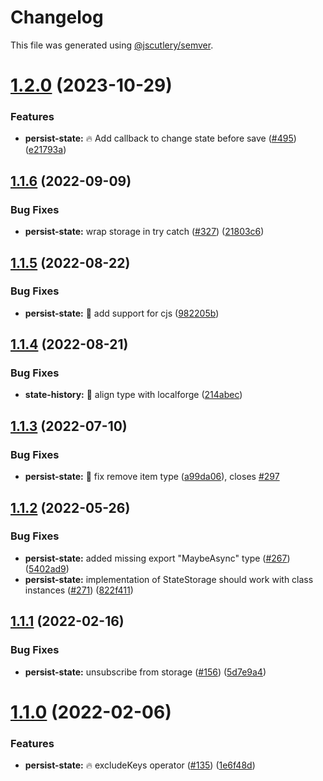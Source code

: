 # Changelog

This file was generated using [@jscutlery/semver](https://github.com/jscutlery/semver).

# [1.2.0](https://github-personal/ngneat/elf/compare/persist-state-1.1.6...persist-state-1.2.0) (2023-10-29)


### Features

* **persist-state:** 🔥 Add callback to change state before save ([#495](https://github-personal/ngneat/elf/issues/495)) ([e21793a](https://github-personal/ngneat/elf/commit/e21793a4e5b20853c35c3ad98521b9fc69eb1a61))



## [1.1.6](https://github.com/ngneat/elf/compare/persist-state-1.1.5...persist-state-1.1.6) (2022-09-09)


### Bug Fixes

* **persist-state:** wrap storage in try catch ([#327](https://github.com/ngneat/elf/issues/327)) ([21803c6](https://github.com/ngneat/elf/commit/21803c672c50dd9b95ef6898cace69518c20e7b4))



## [1.1.5](https://github.com/ngneat/elf/compare/persist-state-1.1.4...persist-state-1.1.5) (2022-08-22)


### Bug Fixes

* **persist-state:** 🐞 add support for cjs ([982205b](https://github.com/ngneat/elf/commit/982205b4c5c04795dff66065d5454fb7bddf59a9))



## [1.1.4](https://github.com/ngneat/elf/compare/persist-state-1.1.3...persist-state-1.1.4) (2022-08-21)


### Bug Fixes

* **state-history:** 🐞 align type with localforge ([214abec](https://github.com/ngneat/elf/commit/214abec5da8f15d0d9a22c75be90fcc5a5f3a79c))



## [1.1.3](https://github.com/ngneat/elf/compare/persist-state-1.1.2...persist-state-1.1.3) (2022-07-10)


### Bug Fixes

* **persist-state:** 🐞 fix remove item type ([a99da06](https://github.com/ngneat/elf/commit/a99da06d6be30a1bed78cbbe3c18f6d3b5d65c4a)), closes [#297](https://github.com/ngneat/elf/issues/297)



## [1.1.2](https://github.com/ngneat/elf/compare/persist-state-1.1.1...persist-state-1.1.2) (2022-05-26)


### Bug Fixes

* **persist-state:** added missing export "MaybeAsync" type ([#267](https://github.com/ngneat/elf/issues/267)) ([5402ad9](https://github.com/ngneat/elf/commit/5402ad96c4f81ffdc09ecce0f79bed0d05b7d1ee))
* **persist-state:** implementation of StateStorage should work with class instances ([#271](https://github.com/ngneat/elf/issues/271)) ([822f411](https://github.com/ngneat/elf/commit/822f41172f45637dfc2508e784f2ae3f4322961d))



## [1.1.1](https://github.com/ngneat/elf/compare/persist-state-1.1.0...persist-state-1.1.1) (2022-02-16)


### Bug Fixes

* **persist-state:** unsubscribe from storage ([#156](https://github.com/ngneat/elf/issues/156)) ([5d7e9a4](https://github.com/ngneat/elf/commit/5d7e9a449631637f506de14e618838cfc0c6c4ec))



# [1.1.0](https://github.com/ngneat/elf/compare/persist-state-1.0.0...persist-state-1.1.0) (2022-02-06)


### Features

* **persist-state:** 🔥 excludeKeys operator ([#135](https://github.com/ngneat/elf/issues/135)) ([1e6f48d](https://github.com/ngneat/elf/commit/1e6f48d50bf5aff8211d47a7cf43b6e395ed2df4))
